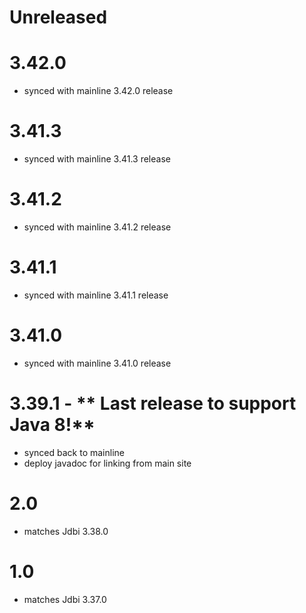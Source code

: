 # Unreleased

# 3.42.0
* synced with mainline 3.42.0 release

# 3.41.3
* synced with mainline 3.41.3 release

# 3.41.2
* synced with mainline 3.41.2 release

# 3.41.1
* synced with mainline 3.41.1 release

# 3.41.0
* synced with mainline 3.41.0 release

# 3.39.1 - ** Last release to support Java 8!**
* synced back to mainline
* deploy javadoc for linking from main site

# 2.0
* matches Jdbi 3.38.0

# 1.0
* matches Jdbi 3.37.0
